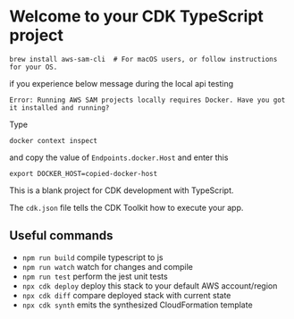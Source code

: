 # Welcome to your CDK TypeScript project

```
brew install aws-sam-cli  # For macOS users, or follow instructions for your OS.
```

if you experience below message during the local api testing  
```
Error: Running AWS SAM projects locally requires Docker. Have you got it installed and running?
```

Type
```
docker context inspect
```

and copy the value of `Endpoints.docker.Host` and enter this
```
export DOCKER_HOST=copied-docker-host
```


This is a blank project for CDK development with TypeScript.

The `cdk.json` file tells the CDK Toolkit how to execute your app.

## Useful commands

- `npm run build` compile typescript to js
- `npm run watch` watch for changes and compile
- `npm run test` perform the jest unit tests
- `npx cdk deploy` deploy this stack to your default AWS account/region
- `npx cdk diff` compare deployed stack with current state
- `npx cdk synth` emits the synthesized CloudFormation template
